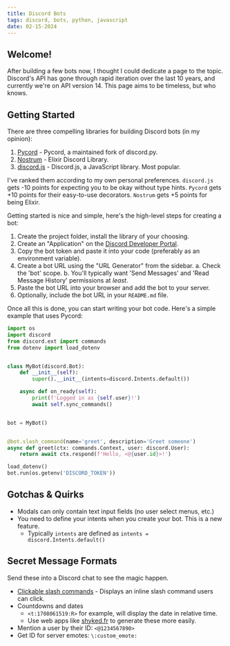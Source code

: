 ```yaml
---
title: Discord Bots
tags: discord, bots, python, javascript
date: 02-15-2024
---
```


## Welcome!

After building a few bots now, I thought I could dedicate a page to the topic.
Discord's API has gone through rapid iteration over the last 10 years, and
currently we're on API version 14. This page aims to be timeless, but who knows.

## Getting Started

There are three compelling libraries for building Discord bots (in my opinion):

1. [Pycord](https://github.com/Pycord-Development/pycord) - Pycord, a maintained fork of discord.py.
2. [Nostrum](https://github.com/Kraigie/nostrum) - Elixir Discord Library.
3. [discord.js](https://discord.js.org) - Discord.js, a JavaScript library. Most popular.

I've ranked them according to my own personal preferences. `discord.js` gets
-10 points for expecting you to be okay without type hints. `Pycord` gets +10
points for their easy-to-use decorators. `Nostrum` gets +5 points for being Elixir.

Getting started is nice and simple, here's the high-level steps for creating
a bot:

1. Create the project folder, install the library of your choosing.
2. Create an "Application" on the [Discord Developer Portal](https://discord.com/developers/applications).
3. Copy the bot token and paste it into your code (preferably as an environment variable).
4. Create a bot URL using the "URL Generator" from the sidebar.
    a. Check the 'bot' scope.
    b. You'll typically want 'Send Messages' and 'Read Message History' permissions at *least*.
5. Paste the bot URL into your browser and add the bot to your server.
6. Optionally, include the bot URL in your `README.md` file.

Once all this is done, you can start writing your bot code. Here's a simple example
that uses Pycord:

```python
import os
import discord
from discord.ext import commands
from dotenv import load_dotenv


class MyBot(discord.Bot):
    def __init__(self):
        super().__init__(intents=discord.Intents.default())

    async def on_ready(self):
        print(f'Logged in as {self.user}!')
        await self.sync_commands()


bot = MyBot()


@bot.slash_command(name='greet', description='Greet someone')
async def greet(ctx: commands.Context, user: discord.User):
    return await ctx.respond(f'Hello, <@{user.id}>!')

load_dotenv()
bot.run(os.getenv('DISCORD_TOKEN'))
```

## Gotchas & Quirks

- Modals can only contain text input fields (no user select menus, etc.)
- You need to define your intents when you create your bot. This is a new feature.
    - Typically `intents` are defined as `intents = discord.Intents.default()`

## Secret Message Formats

Send these into a Discord chat to see the magic happen.

- [Clickable slash commands](https://stackoverflow.com/a/73744289/3411191) - Displays an inline slash command users can click.
- Countdowns and dates
    - `<t:1708061519:R>` for example, will display the date in relative time.
    - Use web apps like [shyked.fr](https://discord-date.shyked.fr/) to generate these more easily.
- Mention a user by their ID: `<@1234567890>`
- Get ID for server emotes: `\:custom_emote:`